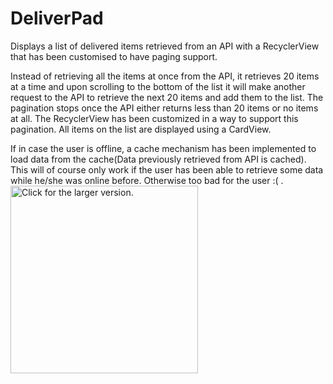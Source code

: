 # DeliverPad
Displays a list of delivered items retrieved from an API with a RecyclerView that has been customised to have paging support.

Instead of retrieving all the  items at once from the API, it retrieves 20 items at a time and upon scrolling to the bottom of the list it will make another request to the API to retrieve the next 20 items and add them to the list. The pagination stops once the API either returns less than 20 items or no items at all. 
The RecyclerView has been customized in a way to support this pagination. All items on the list are displayed using a CardView.

If in case the user is offline, a cache mechanism has been implemented to load data from the cache(Data previously retrieved from API is cached). This will of course only work if the user has been able to retrieve some data while he/she was online before. Otherwise too bad for the user :( . 
<a href="https://drive.google.com/uc?export=view&id=1LgNENFnsa2GIeYJgoSIHsC3-nyjZ5qMb"><img src="https://drive.google.com/uc?export=view&id=1LgNENFnsa2GIeYJgoSIHsC3-nyjZ5qMb" style="width: 300px; max-width: 100%; height: auto" title="Click for the larger version." /></a>
